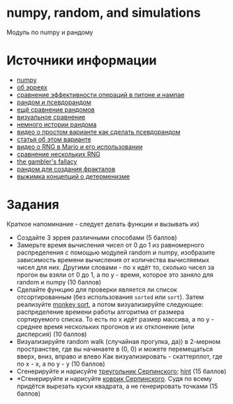# numpy, random, and simulations
Модуль по numpy и рандому


# Источники информации
* [numpy](https://numpy.org/)
* [об эрреях](https://realpython.com/numpy-array-programming/)
* [сравнение эффективности операций в питоне и нампае](https://realpython.com/numpy-tensorflow-performance/)
* [рандом и псевдорандом](https://www.howtogeek.com/183051/htg-explains-how-computers-generate-random-numbers/)
* [ещё сравнение рандомов](https://www.random.org/randomness/)
* [визуальное сравнение](https://www.random.org/analysis/#visual)
* [немного истории рандома](https://www.youtube.com/watch?v=GtOt7EBNEwQ)
* [видео о простом варианте как сделать псевдорандом](https://www.youtube.com/watch?v=SxP30euw3-0)
* [статья об этом варианте](https://en.wikipedia.org/wiki/Linear_congruential_generator)
* [видео о RNG в Mario и его использовании](https://www.youtube.com/watch?v=MiuLeTE2MeQ)
* [сравнение нескольких RNG](https://www.youtube.com/watch?v=WiTLxV4UDe8)
* [the gambler's fallacy](https://www.youtube.com/watch?v=tP-Ipsat90c)
* [рандом для создания фракталов](https://www.youtube.com/watch?v=8ZSlT70pU7A&feature=emb_logo)
* [выжимка концепций о детерменизме](https://en.wikipedia.org/wiki/Determinism)


# Задания
Краткое напоминание - следует делать функции и вызывать их)
* Создайте 3 эррея различными способами
(5 баллов)
* Замерьте время вычисления чисел от 0 до 1 из равномерного
распределения с помощью модулей random и numpy, изобразите зависимость
времени вычисления от количества вычисляемых чисел для них.
Другими словами - по x идёт то, сколько чисел за прогон вы взяли от 0 до 1,
а по y - время, которое это заняло для random и numpy
(10 баллов)
* Сделайте функцию для проверки является ли список отсортированным
(без использования `sorted` или `sort`). Затем реализуйте [monkey sort](https://en.wikipedia.org/wiki/Bogosort),
а потом визуализируйте следующее: распределение времени работы алгоритма от
размера сортируемого списка. То есть по x идёт размер массива, а по y - среднее время
нескольких прогонов и их отклонение (или дисперсия)
(10 баллов)
* Визуализируйте random walk (случайная прогулка, да)) в 2-мерном пространстве,
где вы начинаете в (0, 0) и можете перемещаться вверх, вниз, вправо и влево
Как визуализировать - скаттерплот, где по x - x, а по y - y
(10 баллов)
* Сгенерируйте и нарисуйте [треугольник Серпинского](https://en.wikipedia.org/wiki/Sierpi%C5%84ski_triangle);
[hint](https://www.youtube.com/watch?v=8ZSlT70pU7A&feature=emb_logo)
(15 баллов)
* *Сгенерируйте и нарисуйте [коврик Серпинского](https://en.wikipedia.org/wiki/Sierpinski_carpet).
Судя по всему придётся вырезать куски квадрата, а не генерировать точками
(15 баллов)
